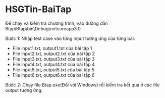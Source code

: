 # HSGTin-BaiTap

Để chạy và kiểm tra chương trình, vào đường dẫn Btap\Btap\bin\Debug\netcoreapp3.0 

Bước 1:  Nhập test case vào từng input tương ứng của từng bài: 
  + File input1.txt, output1.txt của bài tập 1
  + File input2.txt, output2.txt của bài tập 2
  + File input3.txt, output3.txt của bài tập 3
  + File input4.txt, output4.txt của bài tập 4
  + File input5.txt, output5.txt của bài tập 5
  + File input6.txt, output6.txt của bài tập 6
  
Bước 2: Chạy file Btap.exe(Đối với Windows) rồi kiểm tra kết quả ở các file output tương ứng.
